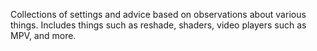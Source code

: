 Collections of settings and advice based on observations about various things. Includes things such as reshade, shaders, video players such as MPV, and more.
